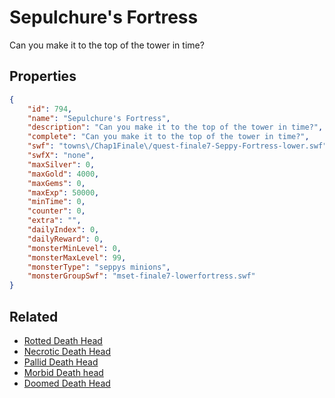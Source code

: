 # Sepulchure's Fortress

Can you make it to the top of the tower in time?

## Properties

```json
{
    "id": 794,
    "name": "Sepulchure's Fortress",
    "description": "Can you make it to the top of the tower in time?",
    "complete": "Can you make it to the top of the tower in time?",
    "swf": "towns\/Chap1Finale\/quest-finale7-Seppy-Fortress-lower.swf",
    "swfX": "none",
    "maxSilver": 0,
    "maxGold": 4000,
    "maxGems": 0,
    "maxExp": 50000,
    "minTime": 0,
    "counter": 0,
    "extra": "",
    "dailyIndex": 0,
    "dailyReward": 0,
    "monsterMinLevel": 0,
    "monsterMaxLevel": 99,
    "monsterType": "seppys minions",
    "monsterGroupSwf": "mset-finale7-lowerfortress.swf"
}
```

## Related

- [Rotted Death Head](../items/5657-rotted-death-head.md)
- [Necrotic Death Head](../items/5658-necrotic-death-head.md)
- [Pallid Death Head](../items/5659-pallid-death-head.md)
- [Morbid Death head](../items/5660-morbid-death-head.md)
- [Doomed Death Head](../items/5661-doomed-death-head.md)


